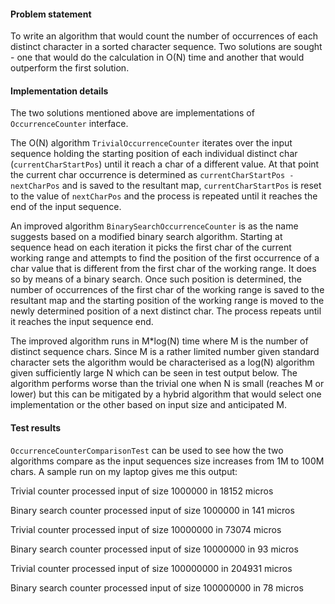 #### Problem statement

To write an algorithm that would count the number of occurrences of each distinct character in a sorted character sequence.
Two solutions are sought - one that would do the calculation in O(N) time and another that would outperform the first solution.

#### Implementation details

The two solutions mentioned above are implementations of ```OccurrenceCounter``` interface.

The O(N) algorithm ```TrivialOccurrenceCounter``` iterates over the input sequence holding the starting position of each individual distinct char (```currentCharStartPos```) until it reach a char of a different value. At that point the current char occurrence is determined as ```currentCharStartPos - nextCharPos``` and is saved to the resultant map, ```currentCharStartPos``` is reset to the value of ```nextCharPos``` and the process is repeated until it reaches the end of the input sequence.

An improved algorithm ```BinarySearchOccurrenceCounter``` is as the name suggests based on a modified binary search algorithm. Starting at sequence head on each iteration it picks the first char of the current working range and attempts to find the position of the first occurrence of a char value that is different from the first char of the working range. It does so by means of a binary search. Once such position is determined, the number of occurrences of the first char of the working range is saved to the resultant map and the starting position of the working range is moved to the newly determined position of a next distinct char. The process repeats until it reaches the input sequence end.

The improved algorithm runs in M*log(N) time where M is the number of distinct sequence chars. Since M is a rather limited number given standard character sets the algorithm would be characterised as a log(N) algorithm given sufficiently large N which can be seen in test output below. The algorithm performs worse than the trivial one when N is small (reaches M or lower) but this can be mitigated by a hybrid algorithm that would select one implementation or the other based on input size and anticipated M.

#### Test results

```OccurrenceCounterComparisonTest``` can be used to see how the two algorithms compare as the input sequences size increases from 1M to 100M chars. A sample run on my laptop gives me this output:

  Trivial counter processed input of size 1000000 in 18152 micros
  
  Binary search counter processed input of size 1000000 in 141 micros
  
  Trivial counter processed input of size 10000000 in 73074 micros
  
  Binary search counter processed input of size 10000000 in 93 micros
  
  Trivial counter processed input of size 100000000 in 204931 micros
  
  Binary search counter processed input of size 100000000 in 78 micros